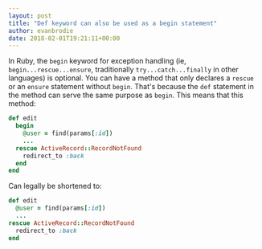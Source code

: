 ```yaml
---
layout: post
title: "Def keyword can also be used as a begin statement"
author: evanbrodie
date: 2018-02-01T19:21:11+00:00
---
```


In Ruby, the `begin` keyword for exception handling (ie, `begin...rescue...ensure`, traditionally `try...catch...finally` in other languages) is optional. You can have a method that only declares a `rescue` or an `ensure` statement without `begin`. That's because the `def` statement in the method can serve the same purpose as `begin`. This means that this method:

```ruby
def edit
  begin
    @user = find(params[:id])
    ...
  rescue ActiveRecord::RecordNotFound
    redirect_to :back
  end
end
```

Can legally be shortened to:

```ruby
def edit
  @user = find(params[:id])
  ...
rescue ActiveRecord::RecordNotFound
  redirect_to :back
end
```

